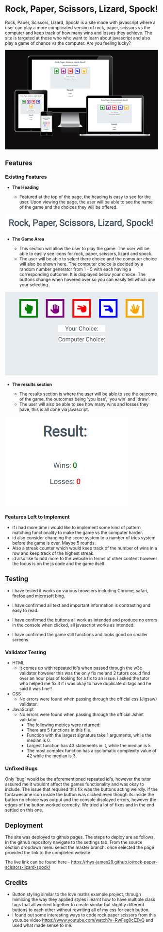 
# Rock, Paper, Scissors, Lizard, Spock!

Rock, Paper, Scissors, Lizard, Spock! is a site made with javascript where a user can play a more complicated version of rock, paper, scissors vs the computer and keep track of how many wins and losses they achieve. The site is targeted at those who who want to learn about javascript and also play a game of chance vs the computer. Are you feeling lucky?

![Responsice Mockup](assets/images/responsive.PNG)

## Features 



### Existing Features

- __The Heading__

  - Featured at the top of the page, the heading is easy to see for the user. Upon viewing the page, the user will be able to see the name of the game and the choices they will be offered.

![Heading](assets/images/heading.PNG)

- __The Game Area__

  - This section will allow the user to play the game. The user will be able to easily see icons for rock, paper, scissors, lizard and spock.
  - The user will be able to select there choice and the computer choice will also be shown here. The computer choice is decided by a random number generator from 1 - 5 with each having a corresponding outcome. It is displayed below your choice. The buttons change when hovered over so you can easily tell which one your selecting.

![Game](assets/images/game_area.PNG)

- __The results section__

  - The results section is where the user will be able to see the outcome of the game, the outcomes being 'you lose', 'you win' and 'draw'.
  - The user will also be able to see how many wins and losses they have, this is all done via javascript.

![Results](assets/images/results.PNG)

### Features Left to Implement

- If i had more time i would like to implement some kind of pattern matching functionality to make the game vs the computer harder.
- id also consider changing the score system to a number of tries system before the game is over. Maybe 5 rounds.
- Also a streak counter which would keep track of the number of wins in a row and keep track of the highest streak.
- id also like to add more to the website in terms of other content however the focus is on the js code and the game itself.

## Testing 

- I have tested it works on various browsers including Chrome, safari, firefox and microsoft bing.

- I have confirmed all text and important information is contrasting and easy to read.

- I have confirmed the buttons all work as intended and produce no errors in the console when clicked, all javascript works as intended.

- I have confirmed the game still functions and looks good on smaller screens.


### Validator Testing 

- HTML
    - It comes up with repeated id's when passed through the w3c validator however this was the only fix me and 2 tutors could find over an hour plus of looking for a fix to an issue. i asked the tutor who helped me fix it if i was okay to have duplicate di tags and he said it was fine!!
- CSS
    - No errors were found when passing through the official css (Jigsaw) validator.
- JavaScript
    - No errors were found when passing through the official Jshint validator
      - The following metrics were returned: 
      - There are 5 functions in this file.
      - Function with the largest signature take 1 arguments, while the median is 0.
      - Largest function has 43 statements in it, while the median is 5.
      - The most complex function has a cyclomatic complexity value of 42 while the median is 3.

### Unfixed Bugs

Only 'bug' would be the aforementioned repeated id's, however the tutor assured me it wouldnt affect the games functionality and was okay to include. The issue that required this fix was the buttons acting weirdly. If the fontawesome icon inside the button was clicked even though its inside the button no choice was output and the console displayed errors, however the edges of the button worked correctly. We tried a lot of fixes and in the end settled on this one.   

## Deployment


The site was deployed to github pages. The steps to deploy are as follows.
In the github repository navigate to the settings tab.
From the source section dropdown menu select the master branch.
once selected the page provided the link to the completed website.

The live link can be found here - https://rhys-james29.github.io/rock-paper-scissors-lizard-spock/


## Credits 
 

- Button styling similar to the love maths example project, through mimicing the way they applied styles i learnt how to have multiple class tags that all worked together to create similar but slightly different buttons to each other without rewriting all of my css for each button.
- I found out some interesting ways to code rock paper scissors from this youtube video https://www.youtube.com/watch?v=RwFeg0cEZvQ and used what made sense to me.


